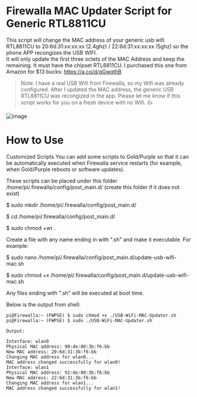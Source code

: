 # Firewalla MAC Updater Script for Generic RTL8811CU
This script will change the MAC address of your generic usb wifi RTL8811CU to 20:6d:31:xx:xx:xx (2.4ghz) / 22:6d:31:xx:xx:xx (5ghz) so the phone APP recongizes the USB WIFI.  
It will only update the first three octets of the MAC Address and keep the remaining. 
It must have the chipset RTL8811CU. 
I purchased this one from Amazon for $13 bucks: https://a.co/d/gGwqthB

> Note: I  have a real USB Wifi from Firewalla, so my Wifi was already configured. After I updated the MAC address, the generic USB RTL8811CU was recongized in the app. Please let me know if this script works for you on a fresh device with no Wifi. 👍

![image](https://github.com/benisai/Firewalla-USB-WiFi-MAC-Updater/assets/59147467/1f88f747-0887-4566-bb2f-d2ff20f4d7ff)



# How to Use 
Customized Scripts
You can add some scripts to Gold/Purple so that it can be automatically executed when Firewalla service restarts (for example, when Gold/Purple reboots or software updates).

These scripts can be placed under this folder /home/pi/.firewalla/config/post_main.d/ (create this folder if it does not exist)

$ sudo mkdir /home/pi/.firewalla/config/post_main.d/

$ cd /home/pi/.firewalla/config/post_main.d/

$ sudo chmod +wr .
 

Create a file with any name ending in with ".sh" and make it executable. For example:

$ sudo nano /home/pi/.firewalla/config/post_main.d/update-usb-wifi-mac.sh

$ sudo chmod +x /home/pi/.firewalla/config/post_main.d/update-usb-wifi-mac.sh

Any files ending with ".sh" will be executed at boot time.


Below is the output from shell:
```
pi@Firewalla:~ (FWPSE) $ sudo chmod +x ./USB-WiFi-MAC-Updater.sh
pi@Firewalla:~ (FWPSE) $ sudo ./USB-WiFi-MAC-Updater.sh

Output:

Interface: wlan0
Physical MAC address: 90:de:80:3b:f6:bb
New MAC address: 20:6d:31:3b:f6:bb
Changing MAC address for wlan0...
MAC address changed successfully for wlan0!
Interface: wlan1
Physical MAC address: 92:de:80:3b:f6:bb
New MAC address: 22:6d:31:3b:f6:bb
Changing MAC address for wlan1...
MAC address changed successfully for wlan1!
```
